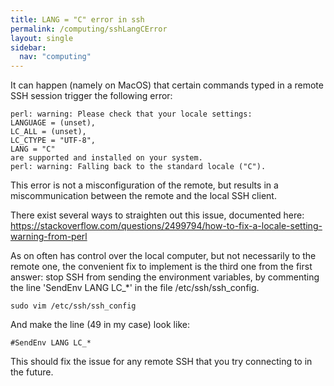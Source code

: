 ```yaml
---
title: LANG = "C" error in ssh 
permalink: /computing/sshLangCError
layout: single
sidebar:
  nav: "computing"
---
```


It can happen (namely on MacOS) that certain commands typed in a remote SSH session trigger the following error: 

	perl: warning: Please check that your locale settings:
	LANGUAGE = (unset),
	LC_ALL = (unset),
	LC_CTYPE = "UTF-8",
	LANG = "C"
    are supported and installed on your system.
	perl: warning: Falling back to the standard locale ("C").

This error is not a misconfiguration of the remote, but results in a miscommunication between the remote and the local SSH client. 

There exist several ways to straighten out this issue, documented here: https://stackoverflow.com/questions/2499794/how-to-fix-a-locale-setting-warning-from-perl

As on often has control over the local computer, but not necessarily to the remote one, the convenient fix to implement is the third one from the first answer: stop SSH from sending the environment variables, by commenting the line 'SendEnv LANG LC_*' in the file /etc/ssh/ssh_config. 

	sudo vim /etc/ssh/ssh_config

And make the line (49 in my case) look like: 

	#SendEnv LANG LC_*

This should fix the issue for any remote SSH that you try connecting to in the future. 
